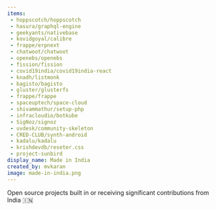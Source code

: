 ```yaml
---
items:
 - hoppscotch/hoppscotch
 - hasura/graphql-engine
 - geekyants/nativebase
 - kovidgoyal/calibre
 - frappe/erpnext
 - chatwoot/chatwoot
 - openebs/openebs  
 - fission/fission
 - covid19india/covid19india-react
 - knadh/listmonk
 - bagisto/bagisto
 - gluster/glusterfs
 - frappe/frappe
 - spaceuptech/space-cloud
 - shivammathur/setup-php
 - infracloudio/botkube
 - SigNoz/signoz
 - uvdesk/community-skeleton
 - CRED-CLUB/synth-android
 - kadalu/kadalu
 - krishdevdb/reseter.css
 - project-sunbird
display_name: Made in India
created_by: mvkaran
image: made-in-india.png
---
```

Open source projects built in or receiving significant contributions from India :india:
